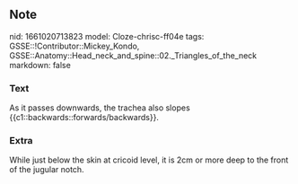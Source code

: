 ## Note
nid: 1661020713823
model: Cloze-chrisc-ff04e
tags: GSSE::!Contributor::Mickey_Kondo, GSSE::Anatomy::Head_neck_and_spine::02._Triangles_of_the_neck
markdown: false

### Text
As it passes downwards, the trachea also slopes {{c1::backwards::forwards/backwards}}.

### Extra
While just below the skin at cricoid level, it is 2cm or more deep to the front of the jugular notch.
